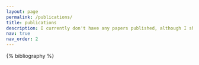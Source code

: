 ```yaml
---
layout: page
permalink: /publications/
title: publications
description: I currently don't have any papers published, although I should be publishing some soon hopefully. If you want to learn about my research please look at the projects tab!
nav: true
nav_order: 2
---
```


<!-- _pages/publications.md -->
<div class="publications">

{% bibliography %}

</div>

